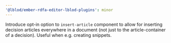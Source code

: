 ```yaml
---
'@lblod/ember-rdfa-editor-lblod-plugins': minor
---
```


Introduce opt-in option to `insert-article` component to allow for inserting decision articles everywhere in a document (not just to the article-container of a decision). Useful when e.g. creating snippets.
